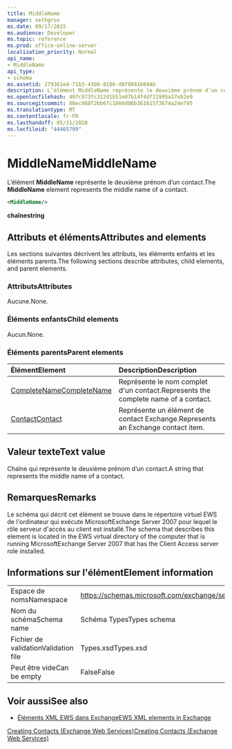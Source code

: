 ```yaml
---
title: MiddleName
manager: sethgros
ms.date: 09/17/2015
ms.audience: Developer
ms.topic: reference
ms.prod: office-online-server
localization_priority: Normal
api_name:
- MiddleName
api_type:
- schema
ms.assetid: 279361e4-71b3-43b0-8106-d8f80416044b
description: L’élément MiddleName représente le deuxième prénom d’un contact.
ms.openlocfilehash: 497c973fc312d1b51e87b14f4df21995a17eb2e9
ms.sourcegitcommit: 88ec988f2bb67c1866d06b361615f3674a24e795
ms.translationtype: MT
ms.contentlocale: fr-FR
ms.lasthandoff: 05/31/2020
ms.locfileid: "44465799"
---
```

# <a name="middlename"></a><span data-ttu-id="cbd6e-103">MiddleName</span><span class="sxs-lookup"><span data-stu-id="cbd6e-103">MiddleName</span></span>

<span data-ttu-id="cbd6e-104">L’élément **MiddleName** représente le deuxième prénom d’un contact.</span><span class="sxs-lookup"><span data-stu-id="cbd6e-104">The **MiddleName** element represents the middle name of a contact.</span></span> 
  
```xml
<MiddleName/>
```

 <span data-ttu-id="cbd6e-105">**chaîne**</span><span class="sxs-lookup"><span data-stu-id="cbd6e-105">**string**</span></span>
## <a name="attributes-and-elements"></a><span data-ttu-id="cbd6e-106">Attributs et éléments</span><span class="sxs-lookup"><span data-stu-id="cbd6e-106">Attributes and elements</span></span>

<span data-ttu-id="cbd6e-107">Les sections suivantes décrivent les attributs, les éléments enfants et les éléments parents.</span><span class="sxs-lookup"><span data-stu-id="cbd6e-107">The following sections describe attributes, child elements, and parent elements.</span></span>
  
### <a name="attributes"></a><span data-ttu-id="cbd6e-108">Attributs</span><span class="sxs-lookup"><span data-stu-id="cbd6e-108">Attributes</span></span>

<span data-ttu-id="cbd6e-109">Aucune.</span><span class="sxs-lookup"><span data-stu-id="cbd6e-109">None.</span></span>
  
### <a name="child-elements"></a><span data-ttu-id="cbd6e-110">Éléments enfants</span><span class="sxs-lookup"><span data-stu-id="cbd6e-110">Child elements</span></span>

<span data-ttu-id="cbd6e-111">Aucun.</span><span class="sxs-lookup"><span data-stu-id="cbd6e-111">None.</span></span>
  
### <a name="parent-elements"></a><span data-ttu-id="cbd6e-112">Éléments parents</span><span class="sxs-lookup"><span data-stu-id="cbd6e-112">Parent elements</span></span>

|<span data-ttu-id="cbd6e-113">**Élément**</span><span class="sxs-lookup"><span data-stu-id="cbd6e-113">**Element**</span></span>|<span data-ttu-id="cbd6e-114">**Description**</span><span class="sxs-lookup"><span data-stu-id="cbd6e-114">**Description**</span></span>|
|:-----|:-----|
|[<span data-ttu-id="cbd6e-115">CompleteName</span><span class="sxs-lookup"><span data-stu-id="cbd6e-115">CompleteName</span></span>](completename.md) <br/> |<span data-ttu-id="cbd6e-116">Représente le nom complet d'un contact.</span><span class="sxs-lookup"><span data-stu-id="cbd6e-116">Represents the complete name of a contact.</span></span>  <br/> |
|[<span data-ttu-id="cbd6e-117">Contact</span><span class="sxs-lookup"><span data-stu-id="cbd6e-117">Contact</span></span>](contact.md) <br/> |<span data-ttu-id="cbd6e-118">Représente un élément de contact Exchange.</span><span class="sxs-lookup"><span data-stu-id="cbd6e-118">Represents an Exchange contact item.</span></span>  <br/> |
   
## <a name="text-value"></a><span data-ttu-id="cbd6e-119">Valeur texte</span><span class="sxs-lookup"><span data-stu-id="cbd6e-119">Text value</span></span>

<span data-ttu-id="cbd6e-120">Chaîne qui représente le deuxième prénom d’un contact.</span><span class="sxs-lookup"><span data-stu-id="cbd6e-120">A string that represents the middle name of a contact.</span></span>
  
## <a name="remarks"></a><span data-ttu-id="cbd6e-121">Remarques</span><span class="sxs-lookup"><span data-stu-id="cbd6e-121">Remarks</span></span>

<span data-ttu-id="cbd6e-122">Le schéma qui décrit cet élément se trouve dans le répertoire virtuel EWS de l'ordinateur qui exécute MicrosoftExchange Server 2007 pour lequel le rôle serveur d'accès au client est installé.</span><span class="sxs-lookup"><span data-stu-id="cbd6e-122">The schema that describes this element is located in the EWS virtual directory of the computer that is running MicrosoftExchange Server 2007 that has the Client Access server role installed.</span></span>
  
## <a name="element-information"></a><span data-ttu-id="cbd6e-123">Informations sur l'élément</span><span class="sxs-lookup"><span data-stu-id="cbd6e-123">Element information</span></span>

|||
|:-----|:-----|
|<span data-ttu-id="cbd6e-124">Espace de noms</span><span class="sxs-lookup"><span data-stu-id="cbd6e-124">Namespace</span></span>  <br/> |https://schemas.microsoft.com/exchange/services/2006/types  <br/> |
|<span data-ttu-id="cbd6e-125">Nom du schéma</span><span class="sxs-lookup"><span data-stu-id="cbd6e-125">Schema name</span></span>  <br/> |<span data-ttu-id="cbd6e-126">Schéma Types</span><span class="sxs-lookup"><span data-stu-id="cbd6e-126">Types schema</span></span>  <br/> |
|<span data-ttu-id="cbd6e-127">Fichier de validation</span><span class="sxs-lookup"><span data-stu-id="cbd6e-127">Validation file</span></span>  <br/> |<span data-ttu-id="cbd6e-128">Types.xsd</span><span class="sxs-lookup"><span data-stu-id="cbd6e-128">Types.xsd</span></span>  <br/> |
|<span data-ttu-id="cbd6e-129">Peut être vide</span><span class="sxs-lookup"><span data-stu-id="cbd6e-129">Can be empty</span></span>  <br/> |<span data-ttu-id="cbd6e-130">False</span><span class="sxs-lookup"><span data-stu-id="cbd6e-130">False</span></span>  <br/> |
   
## <a name="see-also"></a><span data-ttu-id="cbd6e-131">Voir aussi</span><span class="sxs-lookup"><span data-stu-id="cbd6e-131">See also</span></span>



- [<span data-ttu-id="cbd6e-132">Éléments XML EWS dans Exchange</span><span class="sxs-lookup"><span data-stu-id="cbd6e-132">EWS XML elements in Exchange</span></span>](ews-xml-elements-in-exchange.md)


[<span data-ttu-id="cbd6e-133">Creating Contacts (Exchange Web Services)</span><span class="sxs-lookup"><span data-stu-id="cbd6e-133">Creating Contacts (Exchange Web Services)</span></span>](https://msdn.microsoft.com/library/4845917e-70d1-481c-bbd7-011ec6571789%28Office.15%29.aspx)


